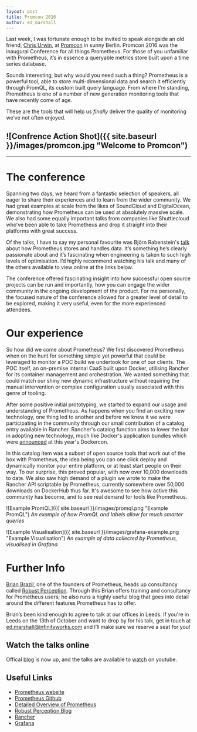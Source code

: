 ```yaml
---
layout: post
title: Promcon 2016
author: ed_marshall
---
```


Last week, I was fortunate enough to be invited to speak alongside an old friend, [Chris Urwin](https://twitter.com/containerschris), at [Promcon](http://promcon.io/) in sunny Berlin. Promcon 2016 was the inaugural Conference for all things Prometheus. For those of you unfamiliar with Prometheus, it’s in essence a queryable metrics store built upon a time series database.

Sounds interesting, but why would you need such a thing? Prometheus is a powerful tool, able to store multi-dimensional data and search it efficiently through PromQL, its custom built query language. From where I'm standing, Prometheus is one of a number of new generation monitoring tools that have recently come of age.

These are the tools that will help us *finally* deliver the quality of monitoring we’ve not often enjoyed. 

![Confrence Action Shot]({{ site.baseurl }}/images/promcon.jpg "Welcome to Promcon")
----
****

# The conference

Spanning two days, we heard from a fantastic selection of speakers, all eager to share their experiences and to learn from the wider community. We had great examples at scale from the likes of SoundCloud and DigitalOcean, demonstrating how Prometheus can be used at absolutely massive scale. We also had some equally important talks from companies like Shuttlecloud who’ve been able to take Prometheus and drop it straight into their platforms with great success.

Of the talks, I have to say my personal favourite was Björn Rabenstein's [talk](https://youtu.be/HbnGSNEjhUc?list=PLoz-W_CUquUlCq-Q0hy53TolAhaED9vmU) about how Prometheus stores and handles data. It’s something he’s clearly passionate about and it’s fascinating when engineering is taken to such high levels of optimisation. I’d highly recommend watching his talk and many of the others available to view online at the links below.

The conference offered fascinating insight into how successful open source projects can be run and importantly, how you can engage the wider community in the ongoing development of the product. For me personally, the focused nature of the conference allowed for a greater level of detail to be explored, making it very useful, even for the more experienced attendees.

# Our experience

So how did we come about Prometheus? We first discovered Prometheus when on the hunt for something simple yet powerful that could be leveraged to monitor a POC build we undertook for one of our clients. The POC itself, an on-premise internal CaaS built upon Docker, utilising Rancher for its container management and orchestration. We wanted something that could match our shiny new dynamic infrastructure without requiring the manual intervention or complex configuration usually associated with this genre of tooling.

After some positive initial prototyping, we started to expand our usage and understanding of Prometheus. As happens when you find an exciting new technology, one thing led to another and before we knew it we were participating in the community through our small contribution of a catalog entry available in Rancher. Rancher's catalog function aims to lower the bar in adopting new technology, much like Docker's application bundles which were [announced](https://blog.docker.com/2016/06/docker-app-bundle/) at this year's Dockercon. 

In this catalog item was a subset of open source tools that work out of the box with Prometheus, the idea being you can one click deploy and dynamically monitor your entire platform, or at least start people on their way. To our surprise, this proved popular, with now over 10,000 downloads to date. We also saw high demand of a plugin we wrote to make the Rancher API scriptable by Prometheus, currently somewhere over 50,000 downloads on DockerHub thus far. It's awesome to see how active this community has become, and to see real demand for tools like Prometheus.

![Example PromQL]({{ site.baseurl }}/images/promql.png "Example PromQL")
_An example of how PromQL and labels allow for much smarter queries_

![Example Visualisation]({{ site.baseurl }}/images/grafana-example.png "Example Visualisation")
_An example of data collected by Prometheus, visualised in Grafana_

# Further Info

[Brian Brazil](https://www.linkedin.com/in/brianbrazil), one of the founders of Prometheus, heads up consultancy called [Robust Perception](http://www.robustperception.io/). Through this Brian offers training and consultancy for Prometheus users; he also runs a highly useful blog that goes into detail around the different features Prometheus has to offer.

Brian’s been kind enough to agree to talk at our offices in Leeds. If you're in Leeds on the 13th of October and want to drop by for his talk, get in touch at ed.marshall@infinityworks.com and I’ll make sure we reserve a seat for you!

## Watch the talks online

Offical [blog](https://prometheus.io/blog/2016/09/04/promcon-2016-its-a-wrap/) is now up, and the talks are available to [watch](https://www.youtube.com/watch?v=-JkxB0CiMjU&list=PLoz-W_CUquUlCq-Q0hy53TolAhaED9vmU) on youtube.


## Useful Links 
* [Prometheus website](https://prometheus.io/)
* [Prometheus Github](https://github.com/prometheus/prometheus)
* [Detailed Overview of Prometheus](https://prometheus.io/docs/introduction/overview/)
* [Robust Perception Blog](http://www.robustperception.io/blog/)
* [Rancher](www.rancher.com)
* [Grafana](http://grafana.org/)
